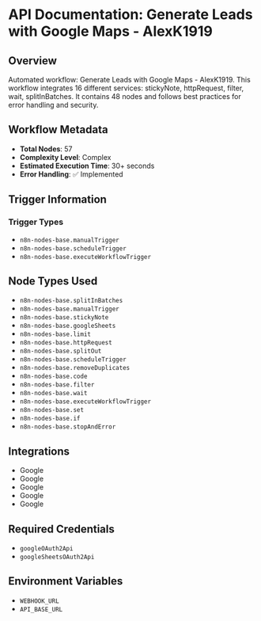 # API Documentation: Generate Leads with Google Maps - AlexK1919

## Overview
Automated workflow: Generate Leads with Google Maps - AlexK1919. This workflow integrates 16 different services: stickyNote, httpRequest, filter, wait, splitInBatches. It contains 48 nodes and follows best practices for error handling and security.

## Workflow Metadata
- **Total Nodes**: 57
- **Complexity Level**: Complex
- **Estimated Execution Time**: 30+ seconds
- **Error Handling**: ✅ Implemented

## Trigger Information
### Trigger Types
- `n8n-nodes-base.manualTrigger`
- `n8n-nodes-base.scheduleTrigger`
- `n8n-nodes-base.executeWorkflowTrigger`

## Node Types Used
- `n8n-nodes-base.splitInBatches`
- `n8n-nodes-base.manualTrigger`
- `n8n-nodes-base.stickyNote`
- `n8n-nodes-base.googleSheets`
- `n8n-nodes-base.limit`
- `n8n-nodes-base.httpRequest`
- `n8n-nodes-base.splitOut`
- `n8n-nodes-base.scheduleTrigger`
- `n8n-nodes-base.removeDuplicates`
- `n8n-nodes-base.code`
- `n8n-nodes-base.filter`
- `n8n-nodes-base.wait`
- `n8n-nodes-base.executeWorkflowTrigger`
- `n8n-nodes-base.set`
- `n8n-nodes-base.if`
- `n8n-nodes-base.stopAndError`

## Integrations
- Google
- Google
- Google
- Google
- Google

## Required Credentials
- `googleOAuth2Api`
- `googleSheetsOAuth2Api`

## Environment Variables
- `WEBHOOK_URL`
- `API_BASE_URL`
